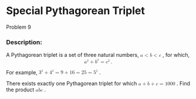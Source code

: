 # Special Pythagorean Triplet
Problem 9
### Description:
A Pythagorean triplet is a set of three natural numbers, <math xmlns="http://www.w3.org/1998/Math/MathML">
  <mi>a</mi>
  <mo>&lt;</mo>
  <mi>b</mi>
  <mo>&lt;</mo>
  <mi>c</mi>
</math>
, for which,<math xmlns="http://www.w3.org/1998/Math/MathML" display="block">
  <msup>
    <mi>a</mi>
    <mn><sup>2</sup></mn>
  </msup>
  <mo>+</mo>
  <msup>
    <mi>b</mi>
    <mn><sup>2</sup></mn>
  </msup>
  <mo>=</mo>
  <msup>
    <mi>c</mi>
    <mn><sup>2</sup></mn>
  </msup>
  <mo>.</mo>
</math>

For example, <math xmlns="http://www.w3.org/1998/Math/MathML">
  <msup>
    <mn>3</mn>
    <mn><sup>2</sup></mn>
  </msup>
  <mo>+</mo>
  <msup>
    <mn>4</mn>
    <mn><sup>2</sup></mn>
  </msup>
  <mo>=</mo>
  <mn>9</mn>
  <mo>+</mo>
  <mn>16</mn>
  <mo>=</mo>
  <mn>25</mn>
  <mo>=</mo>
  <msup>
    <mn>5</mn>
    <mn><sup>2</sup></mn>
  </msup>
</math>
.

There exists exactly one Pythagorean triplet for which <math xmlns="http://www.w3.org/1998/Math/MathML">
  <mi>a</mi>
  <mo>+</mo>
  <mi>b</mi>
  <mo>+</mo>
  <mi>c</mi>
  <mo>=</mo>
  <mn>1000</mn>
</math>
.
Find the product <math xmlns="http://www.w3.org/1998/Math/MathML">
  <mi>a</mi>
  <mi>b</mi>
  <mi>c</mi>
</math>
.